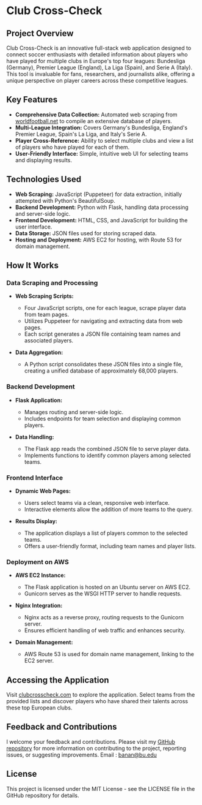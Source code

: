 # Club Cross-Check

## Project Overview

Club Cross-Check is an innovative full-stack web application designed to connect soccer enthusiasts with detailed information about players who have played for multiple clubs in Europe's top four leagues: Bundesliga (Germany), Premier League (England), La Liga (Spain), and Serie A (Italy). This tool is invaluable for fans, researchers, and journalists alike, offering a unique perspective on player careers across these competitive leagues.

## Key Features

- **Comprehensive Data Collection:** Automated web scraping from [worldfootball.net](https://www.worldfootball.net) to compile an extensive database of players.
- **Multi-League Integration:** Covers Germany's Bundesliga, England's Premier League, Spain's La Liga, and Italy's Serie A.
- **Player Cross-Reference:** Ability to select multiple clubs and view a list of players who have played for each of them.
- **User-Friendly Interface:** Simple, intuitive web UI for selecting teams and displaying results.

## Technologies Used

- **Web Scraping:** JavaScript (Puppeteer) for data extraction, initially attempted with Python's BeautifulSoup.
- **Backend Development:** Python with Flask, handling data processing and server-side logic.
- **Frontend Development:** HTML, CSS, and JavaScript for building the user interface.
- **Data Storage:** JSON files used for storing scraped data.
- **Hosting and Deployment:** AWS EC2 for hosting, with Route 53 for domain management.

## How It Works

### Data Scraping and Processing

- **Web Scraping Scripts:**
  - Four JavaScript scripts, one for each league, scrape player data from team pages.
  - Utilizes Puppeteer for navigating and extracting data from web pages.
  - Each script generates a JSON file containing team names and associated players.

- **Data Aggregation:**
  - A Python script consolidates these JSON files into a single file, creating a unified database of approximately 68,000 players.

### Backend Development

- **Flask Application:**
  - Manages routing and server-side logic.
  - Includes endpoints for team selection and displaying common players.

- **Data Handling:**
  - The Flask app reads the combined JSON file to serve player data.
  - Implements functions to identify common players among selected teams.

### Frontend Interface

- **Dynamic Web Pages:**
  - Users select teams via a clean, responsive web interface.
  - Interactive elements allow the addition of more teams to the query.

- **Results Display:**
  - The application displays a list of players common to the selected teams.
  - Offers a user-friendly format, including team names and player lists.

### Deployment on AWS

- **AWS EC2 Instance:**
  - The Flask application is hosted on an Ubuntu server on AWS EC2.
  - Gunicorn serves as the WSGI HTTP server to handle requests.

- **Nginx Integration:**
  - Nginx acts as a reverse proxy, routing requests to the Gunicorn server.
  - Ensures efficient handling of web traffic and enhances security.

- **Domain Management:**
  - AWS Route 53 is used for domain name management, linking to the EC2 server.

## Accessing the Application

Visit [clubcrosscheck.com](http://clubcrosscheck.com/) to explore the application. Select teams from the provided lists and discover players who have shared their talents across these top European clubs.

## Feedback and Contributions

I welcome your feedback and contributions. Please visit my [GitHub repository](https://github.com/Truexbanan/ClubCrossCheck) for more information on contributing to the project, reporting issues, or suggesting improvements. Email : banan@bu.edu

## License

This project is licensed under the MIT License - see the LICENSE file in the GitHub repository for details.
